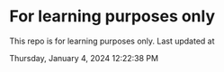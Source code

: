 # For learning purposes only
This repo is for learning purposes only.
Last updated at

Thursday, January 4, 2024 12:22:38 PM

